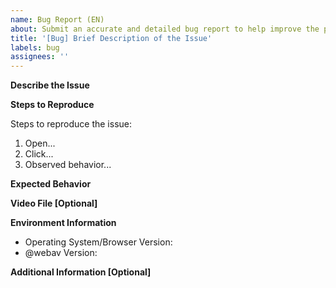 ```yaml
---
name: Bug Report (EN)
about: Submit an accurate and detailed bug report to help improve the project
title: '[Bug] Brief Description of the Issue'
labels: bug
assignees: ''
---
```


**Describe the Issue**

<!-- Clearly and concisely describe what the issue is. -->

**Steps to Reproduce**

<!-- It’s recommended to reproduce the issue based on the official DEMO or create a StackBlitz project based on the DEMO -->

Steps to reproduce the issue:

1. Open...
2. Click...
3. Observed behavior...

**Expected Behavior**

<!-- Clearly and concisely describe what you expect to happen. -->

**Video File [Optional]**

<!-- If the issue can only be triggered by a specific file, please provide the relevant file. -->

**Environment Information**

- Operating System/Browser Version:
- @webav Version:

**Additional Information [Optional]**

<!-- Any additional information you think we should know. -->
